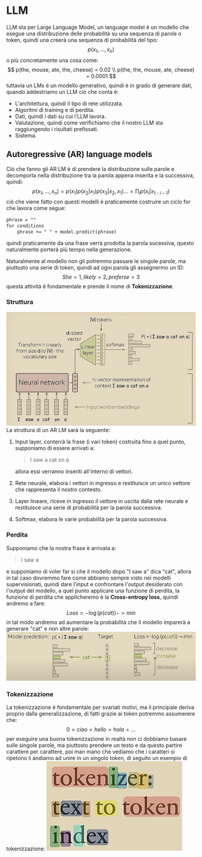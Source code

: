 # LLM
LLM sta per Large Language Model, un language model è un modello che esegue una distribuzione delle probabilità su una sequenza di parole o token, quindi una creerà una sequenza di probabilità del tipo:
$$ p(x_1, \dots, x_n) $$
o più concretamente una cosa come:
$$ p(the, mouse, ate, the, cheese) = 0.02 \\ p(the, the, mouse, ate, cheese) = 0.0001 $$
tuttavia un LMs è un modello generativo, quindi è in grado di generare dati, quando addestriamo un LLM ciò che conta è:
- L'architettura, quindi il tipo di rete utilizzata.
- Algoritmi di training e di perdita.
- Dati, quindi i dati su cui l'LLM lavora.
- Valutazione, quindi come verifichiamo che il nostro LLM sta raggiungendo i risultati prefissati.
- Sistema.

## Autoregressive (AR) language models
Ciò che fanno gli AR LM è di prendere la distribuzione sulle parole e decomporla nella distribuzione tra la parola appena inserita e la successiva, quindi:
$$ p(x_1, \dots, x_n) = p(x_1)p(x_2 | x_1)p(x_3 | x_2, x_1)\dots = \prod_i p(x_i | x_{1:i-1}) $$
ciò che viene fatto con questi modelli è praticamente costruire un ciclo for che lavora come segue:
```
phrase = ""
for conditions
    phrase += " " + model.predict(phrase) 
```
quindi praticamente da una frase verrà prodotta la parola sucessiva, questo naturalmente porterà più tempo nella generazione.

Naturalmente al modello non gli potremmo passare le singole parole, ma piuttosto una serie di token, quindi ad ogni parola gli assegnermo un ID:
$$ She = 1, likely = 2, preferse = 3 $$
questa attività è fondamentale e prende il nome di **Tokenizzazione**.

### Struttura
![alt text](images/ar_structure.png)
La struttura di un AR LM sarà la seguente:
1. Input layer, conterrà la frase (i vari token) costruita fino a quel punto, supponiamo di essere arrivati a:
    > I saw a cat on a
    
    allora essi verranno inseriti all'interno di vettori.

2. Rete neurale, elabora i vettori in ingresso e restituisce un unico vettore che rappresenta il nostro contesto.
3. Layer lineare, riceve in ingresso il vettore in uscita dalla rete neurale e restituisce una serie di probabilità per la parola successiva.
4. Softmax, elabora le varie probabilità per la parola successiva.

### Perdita
Supponiamo che la nostra frase è arrivata a:

> I saw a 
> 
e supponiamo di voler far si che il modello dopo "I saw a" dica "cat", allora in tal caso dovremmo fare come abbiamo sempre visto nei modelli supervisionati, quindi dare l'input e confrontare l'output desiderato con l'output del modello, a quel punto applicare una funzione di perdita, la funzione di perdita che applicheremo è la **Cross-entropy loss**, quindi andremo a fare:
$$ Loss = -\log(p(cat)) -> min $$
in tal modo andremo ad aumentare la probabilità che il modello imparerà a generare "cat" e non altre parole:
![alt text](images/ar_loss.png)

### Tokenizzazione
La tokenizzazione è fondamentale per svariati motivi, ma il principale deriva proprio dalla generalizzazione, di fatti grazie ai token potremmo assumerere che:
$$ 0 = ciao = hello = hola = \dots $$
per eseguire una buona tokenizzazione in realtà non ci dobbiamo basare sulle singole parole, ma piuttosto prendere un testo e da questo partire carattere per carattere, poi man mano che vediamo che i caratteri si ripetono li andiamo ad unire in un singolo token, di seguito un esempio di tokenizzazione:
![alt text](images/ar_tokenizer.png)
